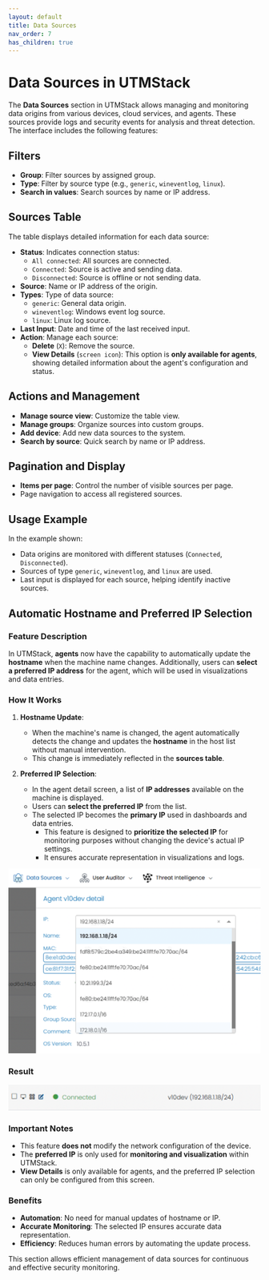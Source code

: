 ```yaml
---
layout: default
title: Data Sources
nav_order: 7
has_children: true
---
```


# Data Sources in UTMStack

The **Data Sources** section in UTMStack allows managing and monitoring data origins from various devices, cloud services, and agents. These sources provide logs and security events for analysis and threat detection. The interface includes the following features:

## Filters
- **Group**: Filter sources by assigned group.
- **Type**: Filter by source type (e.g., `generic`, `wineventlog`, `linux`).
- **Search in values**: Search sources by name or IP address.

## Sources Table
The table displays detailed information for each data source:
- **Status**: Indicates connection status:
  - `All connected`: All sources are connected.
  - `Connected`: Source is active and sending data.
  - `Disconnected`: Source is offline or not sending data.
- **Source**: Name or IP address of the origin.
- **Types**: Type of data source:
  - `generic`: General data origin.
  - `wineventlog`: Windows event log source.
  - `linux`: Linux log source.
- **Last Input**: Date and time of the last received input.
- **Action**: Manage each source:
  - **Delete** (`X`): Remove the source.
  - **View Details** (`screen icon`): This option is **only available for agents**, showing detailed information about the agent's configuration and status.

## Actions and Management
- **Manage source view**: Customize the table view.
- **Manage groups**: Organize sources into custom groups.
- **Add device**: Add new data sources to the system.
- **Search by source**: Quick search by name or IP address.

## Pagination and Display
- **Items per page**: Control the number of visible sources per page.
- Page navigation to access all registered sources.

## Usage Example
In the example shown:
- Data origins are monitored with different statuses (`Connected`, `Disconnected`).
- Sources of type `generic`, `wineventlog`, and `linux` are used.
- Last input is displayed for each source, helping identify inactive sources.

## Automatic Hostname and Preferred IP Selection

### Feature Description
In UTMStack, **agents** now have the capability to automatically update the **hostname** when the machine name changes. Additionally, users can **select a preferred IP address** for the agent, which will be used in visualizations and data entries.

### How It Works
1. **Hostname Update**:
   - When the machine's name is changed, the agent automatically detects the change and updates the **hostname** in the host list without manual intervention.
   - This change is immediately reflected in the **sources table**.

2. **Preferred IP Selection**:
   - In the agent detail screen, a list of **IP addresses** available on the machine is displayed.
   - Users can **select the preferred IP** from the list.
   - The selected IP becomes the **primary IP** used in dashboards and data entries.
     - This feature is designed to **prioritize the selected IP** for monitoring purposes without changing the device's actual IP settings.
     - It ensures accurate representation in visualizations and logs.

<img title="Collectors" alt="Collectors" src="../Images/selectip.png">

### Result

<img title="Collectors" alt="Collectors" src="../Images/selectipchanges.png">

### Important Notes
- This feature **does not** modify the network configuration of the device.
- The **preferred IP** is only used for **monitoring and visualization** within UTMStack.
- **View Details** is only available for agents, and the preferred IP selection can only be configured from this screen.

### Benefits
- **Automation**: No need for manual updates of hostname or IP.
- **Accurate Monitoring**: The selected IP ensures accurate data representation.
- **Efficiency**: Reduces human errors by automating the update process.

This section allows efficient management of data sources for continuous and effective security monitoring.
